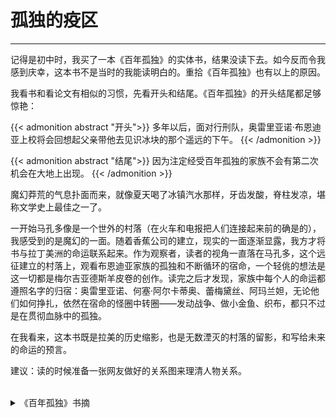 # 孤独的疫区


<!--more-->
---
记得是初中时，我买了一本《百年孤独》的实体书，结果没读下去。如今反而令我感到庆幸，这本书不是当时的我能读明白的。重拾《百年孤独》也有以上的原因。

我看书和看论文有相似的习惯，先看开头和结尾。《百年孤独》的开头结尾都足够惊艳：

{{< admonition abstract "开头">}}
多年以后，面对行刑队，奥雷里亚诺·布恩迪亚上校将会回想起父亲带他去见识冰块的那个遥远的下午。
{{< /admonition >}}

{{< admonition abstract "结尾">}}
因为注定经受百年孤独的家族不会有第二次机会在大地上出现。
{{< /admonition >}}

魔幻莽荒的气息扑面而来，就像夏天喝了冰镇汽水那样，牙齿发酸，脊柱发凉，堪称文学史上最佳之一了。

一开始马孔多像是一个世外的村落（在火车和电报把人们连接起来前的确是的），我感受到的是魔幻的一面。随着香蕉公司的建立，现实的一面逐渐显露，我方才将书与拉丁美洲的命运联系起来。作为观察者，读者的视角一直落在马孔多，这个远征建立的村落上，观看布恩迪亚家族的孤独和不断循环的宿命，一个轻佻的想法是这一切都是梅尔吉亚德斯羊皮卷的创作。读完之后才发现，家族中每个人的命运都遵照名字的归宿：奥雷里亚诺、何塞·阿尔卡蒂奥、蕾梅黛丝、阿玛兰妲，无论他们如何挣扎，依然在宿命的怪圈中转圈——发动战争、做小金鱼、织布，都只不过是在贯彻血脉中的孤独。

在我看来，这本书既是拉美的历史缩影，也是无数湮灭的村落的留影，和写给未来的命运的预言。

建议：读的时候准备一张网友做好的关系图来理清人物关系。

</br>
<details>
<summary>《百年孤独》书摘</summary>

往日的推心置腹已经一去不返，同谋和交流变成敌意与缄默。他渴望孤独，对整个世界的怨恨咬噬着他的心。

---

“告诉我，老兄：你打仗是为了什么？”

“还能为了什么，老兄，”赫里内勒多·马尔克斯上校回答，“为了伟大的自由党呗。”

“你知道为了什么，算是有福，”他答道，“我呢，现在刚发现我打仗是为了自尊。”

“这可不好。”赫里内勒多·马尔克斯上校说。他的警觉令奥雷里亚诺·布恩迪亚上校感到好笑。

“当然，”他说，“不过不管怎么说，这总比不知道为了什么打仗强。”他看着他的眼睛，笑着加上一句：“也比你强，你是为了一样对谁都没用的东西打仗。”

---

他越是在战争的粪坑里摔打她的形象，战争本身就越像阿玛兰妲。

---

奥雷里亚诺·布恩迪亚上校感觉她骨头的磷光从皮肤透出，感觉她在重重鬼火间行走，而凝滞的空气中还能隐隐闻到火药的味道。

---

他的命令总是在发布之前，甚至早在他动念之前，就已被执行，而且总会执行得超出他事先所敢想望的范围。他大权独揽却在孤独中陷入迷途，开始失去方向。被占领市镇中人们的欢呼令他厌烦，因为他们也曾向他的敌人发出同样的欢呼。每到一处，他总能见到那些少年用和他一模一样的眼睛望着他，用和他一模一样的声音同他说话，向他致意时的警惕神色和他回应时的神色一般无二，并且都自称是他的儿子。他感觉自己被分裂，被重复，从未这般孤独。他确信手下的军官对自己撒谎。他对马尔伯勒公爵也产生了敌视。“最好的朋友，”那时他常这样说，“是刚死去的朋友。”他厌倦了战事无常，身陷这场永无休止的战争的恶性循环中总在原地打转，只不过一次比一次越发老迈，越发衰朽，越发不知道为何而战、如何而战、要战到何时。

---

他们首先请求放弃审核地产以重新换取自由派地主的支持，其次请求放弃对抗教会势力来获取信众的拥护，最后请求放弃争取私生子与婚生子的同等权利以维护家庭完整。

“你们的意思是，”奥雷里亚诺·布恩迪亚上校听罢微笑道，“我们只是为了权力而战。”

“这只是暂时的调整。”一位代表回答，“当下，最重要的是扩大战争的群众基础，然后再视情况而定。”

---

那个漫无尽头的夜里，赫里内勒多·马尔克斯上校追忆着在阿玛兰妲缝纫间里度过的那些一去不返的午后时光，奥雷里亚诺·布恩迪亚上校则苦苦挣扎了数小时，试图抓裂自己孤独的硬壳。自从那个遥远的午后父亲带他去见识冰块，他唯一的快乐时光就是在金银器作坊里打造小金鱼的时刻。他被迫发动三十二场战争，打破与死亡之间的所有协定，并像猪一样在荣誉的猪圈里打滚，最后耽搁了将近四十年才发现纯真的可贵。

---

约略懂得幸福晚年的秘诀不过是与孤独签下不失尊严的协定罢了

---

她辛苦多年忍受折磨好不容易赢得的孤独特权，绝不肯用来换取一个被虚假迷人的怜悯打扰的晚年。

---

他带着这个谜团，深入她的心灵反复探究，想要找寻利益却找到了爱情，他本想让她爱自己结果自己却爱上了她。而佩特拉·科特斯见他越发亲热也就越发爱他，于是在暮年将至时又重拾青春时代的迷信，相信贫穷是爱情的奴仆。想起往昔，两人都把荒唐的欢宴、离奇的财富和毫无节制的私情当作妨碍，一同感慨浪掷了多少时光才找到共享孤独的天堂。两人在无儿无女的多年相伴之后疯狂相爱，奇迹般从桌上到床上都如胶似漆无比幸福，直到年老体衰时仍像小兔一样嬉戏，像狗一般打闹。

---

与奥雷里亚诺·何塞试图将这形象扼杀在战争的血腥泥潭里不同，他努力在淫乱的沼泽中维持它的鲜活，同时用杳无尽头的教皇之路来骗取母亲的欢心。无论他还是费尔南达都未曾想到，两人之间的通信是一场幻梦的交换。何塞·阿尔卡蒂奥刚到罗马便抛弃了神学学业，但仍不断编造研习神学和教会法的神话，以免失去母亲在狂热的字里行间不断提及的惊天遗产，那笔财富必能将他从特拉斯特维雷区与两个朋友合住的小屋，从穷困潦倒的生活中拯救出来 。

---

羊皮卷上所载一切自永远至永远不会再重复，因为注定经受百年孤独的家族不会有第二次机会在大地上出现。

</details>





